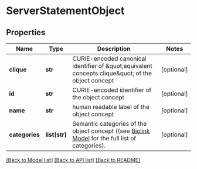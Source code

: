 # ServerStatementObject

## Properties
Name | Type | Description | Notes
------------ | ------------- | ------------- | -------------
**clique** | **str** | CURIE-encoded canonical identifier of \&quot;equivalent concepts clique\&quot; of the object concept  | [optional] 
**id** | **str** | CURIE-encoded identifier of the object concept  | [optional] 
**name** | **str** | human readable label of the object concept | [optional] 
**categories** | **list[str]** | Semantic categories of the object concept ((see [Biolink Model](https://biolink.github.io/biolink-model) for the full list of categories).  | [optional] 

[[Back to Model list]](../README.md#documentation-for-models) [[Back to API list]](../README.md#documentation-for-api-endpoints) [[Back to README]](../README.md)


